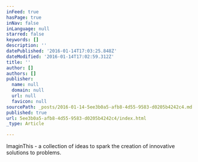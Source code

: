 ```yaml
---
inFeed: true
hasPage: true
inNav: false
inLanguage: null
starred: false
keywords: []
description: ''
datePublished: '2016-01-14T17:03:25.848Z'
dateModified: '2016-01-14T17:02:59.312Z'
title: ''
author: []
authors: []
publisher:
  name: null
  domain: null
  url: null
  favicon: null
sourcePath: _posts/2016-01-14-5ee3b0a5-afb8-4d55-9583-d0205b4242c4.md
published: true
url: 5ee3b0a5-afb8-4d55-9583-d0205b4242c4/index.html
_type: Article

---
```

ImaginThis - a collection of ideas to spark the creation of innovative solutions to problems.